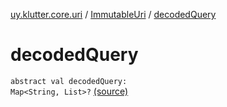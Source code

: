 [uy.klutter.core.uri](../index.md) / [ImmutableUri](index.md) / [decodedQuery](.)


# decodedQuery
<code>abstract val decodedQuery: Map<String, List<String>>?</code> [(source)](https://github.com/kohesive/klutter/blob/master/core-jdk6/src/main/kotlin/uy/klutter/core/uri/UriBuilder.kt#L39)<br/>

